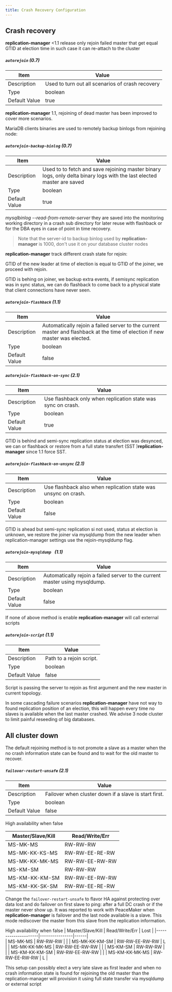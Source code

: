 ```yaml
---
title: Crash Recovery Configuration
---
```


## Crash recovery

**replication-manager** <1.1 release only rejoin failed master that get equal GTID at election time in such case it can re-attach to the cluster

##### `autorejoin` (0.7)

| Item          | Value |
| ----          | ----- |
| Description   |  Used to turn out all scenarios of crash recovery |
| Type          | boolean |
| Default Value | true |

**replication-manager** 1.1, rejoining of dead master has been improved to cover more scenarios.

MariaDB clients binaries are used to remotely backup binlogs from rejoining node:

##### `autorejoin-backup-binlog` (0.7)

| Item          | Value |
| ----          | ----- |
| Description   |  Used to to fetch and save rejoining master binary logs, only delta binary logs with the last elected master are saved |
| Type          | boolean |
| Default Value | true |

*mysqlbinlog --read-from-remote-server*
they are saved into the monitoring working directory in a crash sub directory for later reuse with flashback or for the DBA eyes in case of point in time recovery.

>Note that the server-id to backup binlog used by **replication-manager** is 1000, don't use it on your database cluster nodes

**replication-manager** track different crash state for rejoin:

GTID of the new leader at time of election is equal to GTID of the joiner, we proceed with rejoin.

GTID is behing on joiner, we backup extra events, if semisync replication was in sync status, we can do flashback to come back to a physical state that client connections have never seen.  

##### `autorejoin-flashback` (1.1)
| Item          | Value |
| ----          | ----- |
| Description   |  Automatically rejoin a failed server to the current master and flashback at the time of election if new master was elected. |
| Type          | boolean |
| Default Value | false |

##### `autorejoin-flashback-on-sync` (2.1)
| Item          | Value |
| ----          | ----- |
| Description   | Use flashback only when replication state was sync on crash. |
| Type          | boolean |
| Default Value | true |

GTID is behind and semi-sync replication status at election was desynced, we can or flashback or restore from a full state transfert (SST )**replication-manager** since 1.1 force SST.

##### `autorejoin-flashback-on-unsync` (2.1)
| Item          | Value |
| ----          | ----- |
| Description   | Use flashback also when replication state was unsync on crash. |
| Type          | boolean |
| Default Value | false |


GTID is ahead but semi-sync replication si not used, status at election is unknown, we restore the joiner via mysqldump from the new leader when replication-manager settings use the rejoin-mysqldump flag.

##### `autorejoin-mysqldump ` (1.1)
| Item          | Value |
| ----          | ----- |
| Description   | Automatically rejoin a failed server to the current master using mysqldump. |
| Type          | boolean |
| Default Value | false |


If none of above method is enable **replication-manager** will call external scripts

##### `autorejoin-script` (1.1)
| Item          | Value |
| ----          | ----- |
| Description   | Path to a rejoin script. |
| Type          | boolean |
| Default Value | false |

Script is passing the server to rejoin as first argument and the new master in current topology.

In some cascading failure scenarios **replication-manager** have not way to found replication position of an election, this will happen every time no slaves is available when the last master crashed. We advise 3 node cluster to limit painful reseeding of big databases.

## All cluster down

The default rejoining method is to not promote a slave as a master when the no crash information state can be found and to wait for the old master to recover.

##### `failover-restart-unsafe` (2.1)
| Item          | Value |
| ----          | ----- |
| Description   | Failover when cluster down if a slave is start first. |
| Type          | boolean |
| Default Value | false |

High availability when false

|  Master/Slave/Kill  | Read/Write/Err |
|---------------------|----------------|
| MS-MK-MS            | RW-RW-RW       |
| MS-MK-KK-KS-MS      | RW-RW-EE-RE-RW |
| MS-MK-KK-MK-MS      | RW-RW-EE-RW-RW |
| MS-KM-SM            | RW-RW-RW       |
| MS-KM-KK-KM-SM      | RW-RW-EE-RW-RW |
| MS-KM-KK-SK-SM      | RW-RW-EE-RE-RW |

Change the `failover-restart-unsafe` to flavor HA against protecting over data lost and do failover on first slave to ping: after a full DC crash or if the master never show up. It was reported to work with PeaceMaker when **replication-manager** is failover and the last node available is a slave. This mode rediscover the master from this slave from the replication information.     

High availability when false
|  Master/Slave/Kill  | Read/Write/Err | Lost |
|---------------------|----------------|------|     
| MS-MK-MS            | RW-RW-RW       |      |
| MS-MK-KK-KM-SM      | RW-RW-EE-RW-RW | L    |
| MS-MK-KK-MK-MS      | RW-RW-EE-RW-RW |      |
| MS-KM-SM            | RW-RW-RW       |      |
| MS-KM-KK-KM-SM      | RW-RW-EE-RW-RW |      |
| MS-KM-KK-MK-MS      | RW-RW-EE-RW-RW | L    |


This setup can possibly elect a very late slave as first leader and when no crash information state is found for rejoining the old master than the replication-manager will provision it using full state transfer via mysqldump or external script
